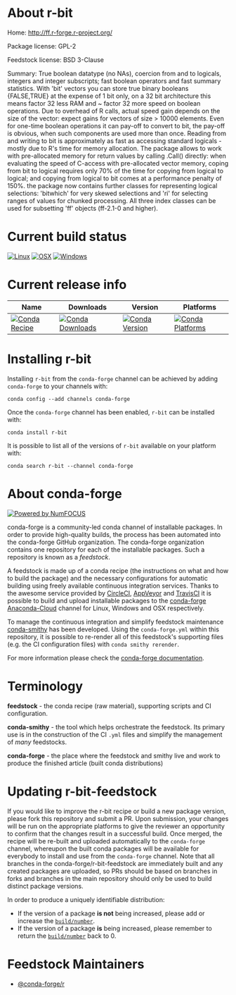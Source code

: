 <!--
# -*- mode: jinja -*-
-->

About r-bit
===========

Home: http://ff.r-forge.r-project.org/

Package license: GPL-2

Feedstock license: BSD 3-Clause

Summary: True boolean datatype (no NAs),  coercion from and to logicals, integers and integer subscripts;  fast boolean operators and fast summary statistics.  With 'bit' vectors you can store true binary booleans {FALSE,TRUE} at the  expense of 1 bit only, on a 32 bit architecture this means factor 32 less  RAM and ~ factor 32 more speed on boolean operations. Due to overhead of  R calls, actual speed gain depends on the size of the vector: expect gains  for vectors of size > 10000 elements. Even for one-time boolean operations  it can pay-off to convert to bit, the pay-off is obvious, when such  components are used more than once.  Reading from and writing to bit is approximately as fast as accessing  standard logicals - mostly due to R's time for memory allocation. The package  allows to work with pre-allocated memory for return values by calling .Call()  directly: when evaluating the speed of C-access with pre-allocated vector  memory, coping from bit to logical requires only 70% of the time for copying  from logical to logical; and copying from logical to bit comes at a  performance penalty of 150%. the package now contains further classes for  representing logical selections: 'bitwhich' for very skewed selections and  'ri' for selecting ranges of values for chunked processing. All three index  classes can be used for subsetting 'ff' objects (ff-2.1-0 and higher).



Current build status
====================

[![Linux](https://img.shields.io/circleci/project/github/conda-forge/r-bit-feedstock/master.svg?label=Linux)](https://circleci.com/gh/conda-forge/r-bit-feedstock)
[![OSX](https://img.shields.io/travis/conda-forge/r-bit-feedstock/master.svg?label=macOS)](https://travis-ci.org/conda-forge/r-bit-feedstock)
[![Windows](https://img.shields.io/appveyor/ci/conda-forge/r-bit-feedstock/master.svg?label=Windows)](https://ci.appveyor.com/project/conda-forge/r-bit-feedstock/branch/master)

Current release info
====================

| Name | Downloads | Version | Platforms |
| --- | --- | --- | --- |
| [![Conda Recipe](https://img.shields.io/badge/recipe-r--bit-green.svg)](https://anaconda.org/conda-forge/r-bit) | [![Conda Downloads](https://img.shields.io/conda/dn/conda-forge/r-bit.svg)](https://anaconda.org/conda-forge/r-bit) | [![Conda Version](https://img.shields.io/conda/vn/conda-forge/r-bit.svg)](https://anaconda.org/conda-forge/r-bit) | [![Conda Platforms](https://img.shields.io/conda/pn/conda-forge/r-bit.svg)](https://anaconda.org/conda-forge/r-bit) |

Installing r-bit
================

Installing `r-bit` from the `conda-forge` channel can be achieved by adding `conda-forge` to your channels with:

```
conda config --add channels conda-forge
```

Once the `conda-forge` channel has been enabled, `r-bit` can be installed with:

```
conda install r-bit
```

It is possible to list all of the versions of `r-bit` available on your platform with:

```
conda search r-bit --channel conda-forge
```


About conda-forge
=================

[![Powered by NumFOCUS](https://img.shields.io/badge/powered%20by-NumFOCUS-orange.svg?style=flat&colorA=E1523D&colorB=007D8A)](http://numfocus.org)

conda-forge is a community-led conda channel of installable packages.
In order to provide high-quality builds, the process has been automated into the
conda-forge GitHub organization. The conda-forge organization contains one repository
for each of the installable packages. Such a repository is known as a *feedstock*.

A feedstock is made up of a conda recipe (the instructions on what and how to build
the package) and the necessary configurations for automatic building using freely
available continuous integration services. Thanks to the awesome service provided by
[CircleCI](https://circleci.com/), [AppVeyor](https://www.appveyor.com/)
and [TravisCI](https://travis-ci.org/) it is possible to build and upload installable
packages to the [conda-forge](https://anaconda.org/conda-forge)
[Anaconda-Cloud](https://anaconda.org/) channel for Linux, Windows and OSX respectively.

To manage the continuous integration and simplify feedstock maintenance
[conda-smithy](https://github.com/conda-forge/conda-smithy) has been developed.
Using the ``conda-forge.yml`` within this repository, it is possible to re-render all of
this feedstock's supporting files (e.g. the CI configuration files) with ``conda smithy rerender``.

For more information please check the [conda-forge documentation](https://conda-forge.org/docs/).

Terminology
===========

**feedstock** - the conda recipe (raw material), supporting scripts and CI configuration.

**conda-smithy** - the tool which helps orchestrate the feedstock.
                   Its primary use is in the construction of the CI ``.yml`` files
                   and simplify the management of *many* feedstocks.

**conda-forge** - the place where the feedstock and smithy live and work to
                  produce the finished article (built conda distributions)


Updating r-bit-feedstock
========================

If you would like to improve the r-bit recipe or build a new
package version, please fork this repository and submit a PR. Upon submission,
your changes will be run on the appropriate platforms to give the reviewer an
opportunity to confirm that the changes result in a successful build. Once
merged, the recipe will be re-built and uploaded automatically to the
`conda-forge` channel, whereupon the built conda packages will be available for
everybody to install and use from the `conda-forge` channel.
Note that all branches in the conda-forge/r-bit-feedstock are
immediately built and any created packages are uploaded, so PRs should be based
on branches in forks and branches in the main repository should only be used to
build distinct package versions.

In order to produce a uniquely identifiable distribution:
 * If the version of a package **is not** being increased, please add or increase
   the [``build/number``](https://conda.io/docs/user-guide/tasks/build-packages/define-metadata.html#build-number-and-string).
 * If the version of a package **is** being increased, please remember to return
   the [``build/number``](https://conda.io/docs/user-guide/tasks/build-packages/define-metadata.html#build-number-and-string)
   back to 0.

Feedstock Maintainers
=====================

* [@conda-forge/r](https://github.com/conda-forge/r/)

